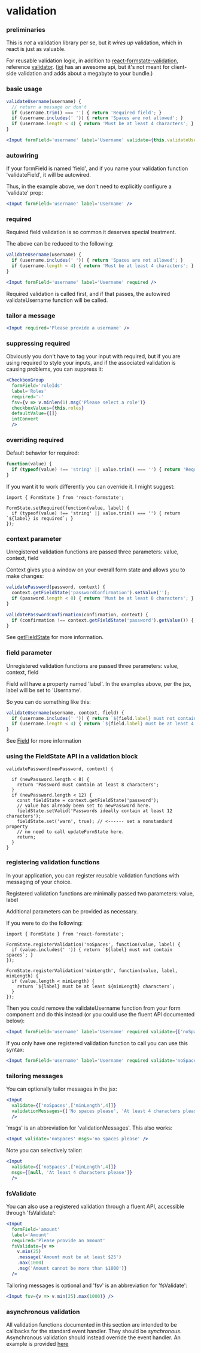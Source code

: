 # validation

### preliminaries

This is *not* a validation library per se, but it *wires up* validation, which in react is just as valuable.

For reusable validation logic, in addition to [react-formstate-validation](https://www.npmjs.com/package/react-formstate-validation), reference [validator](https://www.npmjs.com/package/validator). ([joi](https://www.npmjs.com/package/joi) has an awesome api, but it's not meant for client-side validation and adds about a megabyte to your bundle.)

### basic usage

```jsx
validateUsername(username) {
  // return a message or don't
  if (username.trim() === '') { return 'Required field'; }
  if (username.includes(' ')) { return 'Spaces are not allowed'; }
  if (username.length < 4) { return 'Must be at least 4 characters'; }
}
```
```jsx
<Input formField='username' label='Username' validate={this.validateUsername} />
```

### autowiring

If your formField is named 'field', and if you name your validation function 'validateField', it will be autowired.

Thus, in the example above, we don't need to explicitly configure a 'validate' prop:

```jsx
<Input formField='username' label='Username' />
```

### required

Required field validation is so common it deserves special treatment.

The above can be reduced to the following:

```jsx
validateUsername(username) {
  if (username.includes(' ')) { return 'Spaces are not allowed'; }
  if (username.length < 4) { return 'Must be at least 4 characters'; }
}
```
```jsx
<Input formField='username' label='Username' required />
```

Required validation is called first, and if that passes, the autowired validateUsername function will be called.

### tailor a message

```jsx
<Input required='Please provide a username' />
```

### suppressing required

Obviously you don't have to tag your input with required, but if you are using required to style your inputs, and if the associated validation is causing problems, you can suppress it:

```jsx
<CheckboxGroup
  formField='roleIds'
  label='Roles'
  required='-'
  fsv={v => v.minlen(1).msg('Please select a role')}
  checkboxValues={this.roles}
  defaultValue={[]}
  intConvert
  />
```

### overriding required

Default behavior for required:

```jsx
function(value) {
  if (typeof(value) !== 'string' || value.trim() === '') { return 'Required field'; }
}
```

If you want it to work differently you can override it. I might suggest:

```es6
import { FormState } from 'react-formstate';

FormState.setRequired(function(value, label) {
  if (typeof(value) !== 'string' || value.trim() === '') { return `${label} is required`; }
});
```

### context parameter

Unregistered validation functions are passed three parameters: value, context, field

Context gives you a window on your overall form state and allows you to make changes:

```jsx
validatePassword(password, context) {
  context.getFieldState('passwordConfirmation').setValue('');
  if (password.length < 8) { return 'Must be at least 8 characters'; }
}

validatePasswordConfirmation(confirmation, context) {
  if (confirmation !== context.getFieldState('password').getValue()) { return 'Passwords do not match'; }
}
```

See [getFieldState](https://github.com/dtrelogan/react-formstate/blob/master/docs/api.md#UnitOfWork.getFieldState) for more information.

### field parameter

Unregistered validation functions are passed three parameters: value, context, field

Field will have a property named 'label'. In the examples above, per the jsx, label will be set to 'Username'.

So you can do something like this:

```jsx
validateUsername(username, context, field) {
  if (username.includes(' ')) { return `${field.label} must not contain spaces`; }
  if (username.length < 4) { return `${field.label} must be at least 4 characters`; }
}
```

See [Field](https://github.com/dtrelogan/react-formstate/blob/master/docs/api.md#Field) for more information

### using the FieldState API in a validation block

```es6
validatePassword(newPassword, context) {

  if (newPassword.length < 8) {
    return 'Password must contain at least 8 characters';
  }
  if (newPassword.length < 12) {
    const fieldState = context.getFieldState('password');
    // value has already been set to newPassword here.
    fieldState.setValid('Passwords ideally contain at least 12 characters');
    fieldState.set('warn', true); // <------ set a nonstandard property
    // no need to call updateFormState here.
    return;
  }
}
```

### <a name='register'>registering validation functions</a>

In your application, you can register reusable validation functions with messaging of your choice.

Registered validation functions are minimally passed two parameters: value, label

Additional parameters can be provided as necessary.

If you were to do the following:

```es6
import { FormState } from 'react-formstate';

FormState.registerValidation('noSpaces', function(value, label) {
  if (value.includes(' ')) { return `${label} must not contain spaces`; }
});

FormState.registerValidation('minLength', function(value, label, minLength) {
  if (value.length < minLength) {
    return `${label} must be at least ${minLength} characters`;
  }
});
```

Then you could remove the validateUsername function from your form component and do this instead (or you could use the fluent API documented below):

```jsx
<Input formField='username' label='Username' required validate={['noSpaces',['minLength',4]]} />
```

If you only have one registered validation function to call you can use this syntax:

```jsx
<Input formField='username' label='Username' required validate='noSpaces' />
```

### tailoring messages

You can optionally tailor messages in the jsx:

```jsx
<Input
  validate={['noSpaces',['minLength',4]]}
  validationMessages={['No spaces please', 'At least 4 characters please']}
  />
```

'msgs' is an abbreviation for 'validationMessages'. This also works:

```jsx
<Input validate='noSpaces' msgs='no spaces please' />
```

Note you can selectively tailor:

```jsx
<Input
  validate={['noSpaces',['minLength',4]]}
  msgs={[null, 'At least 4 characters please']}
  />
```

### fsValidate

You can also use a registered validation through a fluent API, accessible through 'fsValidate':

```jsx
<Input
  formField='amount'
  label='Amount'
  required='Please provide an amount'
  fsValidate={v =>
    v.min(25)
    .message('Amount must be at least $25')
    .max(1000)
    .msg('Amount cannot be more than $1000')}
  />
```

Tailoring messages is optional and 'fsv' is an abbreviation for 'fsValidate':

```jsx
<Input fsv={v => v.min(25).max(1000)} />
```

### asynchronous validation

All validation functions documented in this section are intended to be callbacks for the standard event handler. They should be *synchronous*. Asynchronous validation should instead override the event handler. An example is provided [here](/docs/asyncExample.md)
